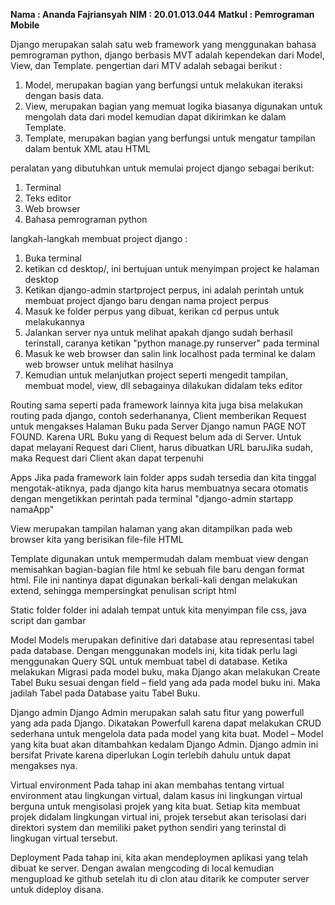 **Nama    : Ananda Fajriansyah**
**NIM     : 20.01.013.044**
**Matkul  : Pemrograman Mobile**

Django merupakan salah satu web framework yang menggunakan bahasa pemrograman python, django berbasis MVT adalah kependekan dari Model, View, dan Template. 
pengertian dari MTV adalah sebagai berikut :
1. Model, merupakan bagian yang berfungsi untuk melakukan iteraksi dengan basis data.
2. View, merupakan bagian yang memuat logika biasanya digunakan untuk mengolah data dari model kemudian dapat dikirimkan ke dalam Template.
3. Template, merupakan bagian yang berfungsi untuk mengatur tampilan dalam bentuk XML atau HTML

peralatan yang dibutuhkan untuk memulai project django sebagai berikut:
1. Terminal
2. Teks editor
3. Web browser
4. Bahasa pemrograman python

langkah-langkah membuat project django :
1. Buka terminal 
2. ketikan cd desktop/, ini bertujuan untuk menyimpan project ke halaman desktop
3. Ketikan django-admin startproject perpus, ini adalah perintah untuk membuat project django baru dengan nama project perpus
4. Masuk ke folder perpus yang dibuat, kerikan cd perpus untuk melakukannya
5. Jalankan server nya untuk melihat apakah django sudah berhasil terinstall, caranya ketikan "python manage.py runserver" pada terminal
6. Masuk ke web browser dan salin link localhost pada terminal ke dalam web browser untuk melihat hasilnya
7. Kemudian untuk melanjutkan project seperti mengedit tampilan, membuat model, view, dll sebagainya dilakukan didalam teks editor

Routing 
sama seperti pada framework lainnya kita juga bisa melakukan routing pada django, contoh sederhananya, Client memberikan Request untuk mengakses Halaman Buku pada Server Django namun PAGE NOT FOUND. Karena URL Buku yang di Request belum ada di Server. Untuk dapat melayani Request dari Client, harus dibuatkan URL baruJika sudah, maka Request dari Client akan dapat terpenuhi

Apps
Jika pada framework lain folder apps sudah tersedia dan kita tinggal mengotak-atiknya, pada django kita harus membuatnya secara otomatis dengan mengetikkan perintah pada terminal "django-admin startapp namaApp"

View 
merupakan tampilan halaman yang akan ditampilkan pada web browser kita yang berisikan file-file HTML

Template
digunakan untuk mempermudah dalam membuat view dengan memisahkan bagian-bagian file html ke sebuah file baru dengan format html. File ini nantinya dapat digunakan berkali-kali dengan melakukan extend, sehingga mempersingkat penulisan script html

Static folder 
folder ini adalah tempat untuk kita menyimpan file css, java script dan gambar

Model 
Models merupakan definitive dari database atau representasi tabel pada database. Dengan menggunakan models ini, kita tidak perlu lagi menggunakan Query SQL untuk membuat tabel di database. Ketika melakukan Migrasi pada model buku, maka Django akan melakukan Create Tabel Buku sesuai dengan field – field yang ada pada model buku ini. Maka jadilah Tabel pada Database yaitu Tabel Buku.

Django admin
Django Admin merupakan salah satu fitur yang powerfull yang ada pada Django. Dikatakan Powerfull karena dapat melakukan CRUD sederhana untuk mengelola data pada model yang kita buat. Model – Model yang kita buat akan ditambahkan kedalam Django Admin. Django admin ini bersifat Private karena diperlukan Login terlebih dahulu untuk dapat mengakses nya.

Virtual environment
Pada tahap ini akan membahas tentang virtual environment atau lingkungan virtual, dalam kasus ini lingkungan virtual berguna untuk mengisolasi projek yang kita buat. Setiap kita membuat projek didalam lingkungan virtual ini, projek tersebut akan terisolasi dari direktori system dan memiliki paket python sendiri yang terinstal di lingkugan virtual tersebut.

Deployment
Pada tahap ini, kita akan mendeploymen aplikasi yang telah dibuat ke server. Dengan awalan mengcoding di local kemudian mengupload ke github setelah itu di clon atau ditarik ke computer server untuk dideploy disana. 
